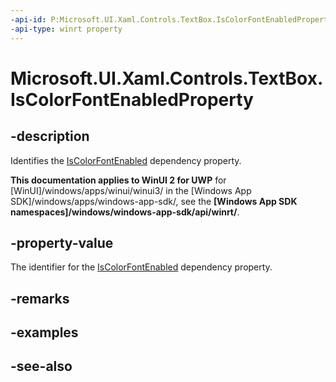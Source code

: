 ```yaml
---
-api-id: P:Microsoft.UI.Xaml.Controls.TextBox.IsColorFontEnabledProperty
-api-type: winrt property
---
```


<!-- Property syntax
public Windows.UI.Xaml.DependencyProperty IsColorFontEnabledProperty { get; }
-->

# Microsoft.UI.Xaml.Controls.TextBox.IsColorFontEnabledProperty

## -description
Identifies the [IsColorFontEnabled](textbox_iscolorfontenabled.md) dependency property.

**This documentation applies to WinUI 2 for UWP** for [WinUI]/windows/apps/winui/winui3/ in the [Windows App SDK]/windows/apps/windows-app-sdk/, see the **[Windows App SDK namespaces]/windows/windows-app-sdk/api/winrt/**.

## -property-value
The identifier for the [IsColorFontEnabled](textbox_iscolorfontenabled.md) dependency property.

## -remarks

## -examples

## -see-also
